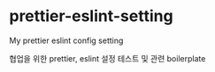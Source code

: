 # prettier-eslint-setting
My prettier eslint config setting

협업을 위한 prettier, eslint 설정 테스트 및 관련 boilerplate
